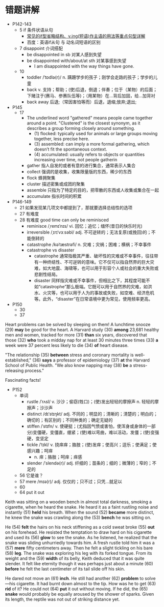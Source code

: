 # 错题讲解

- P142-143
  - 5 if 条件状语从句
    - [常见的if型省略结构、v.­ing(短语)作主语的用法等重点句型详解](https://www.shimengyuan.com/zhishidian/1079.html)
    - 百度：英语if从句 与 动名词短语的区别
  - 7 disappoint 介词搭配
    - be disappointed in sb 对某人感到失望
    - be disappointed with/about/at sth 对某事感到失望
      - I am disappointed with the way things have gone.
  - 10
    - toddler /ˈtɒdlə(r)/ n. 蹒跚学步的孩子；刚学会走路的孩子；学步的儿童
    - back v. 支持；帮助；(使)后退，倒退；伴奏；位于（某物）的后面；下赌注于(赛马、参赛队伍等)；（用某物）在…背后加固，给…加背衬
    - back away 后退;（常因害怕等而）后退，退缩;放弃;退出;
- P145
  - 17
    - The underlined word "gathered" means people came together around a point. "Clustered" is the closest synonym, as it describes a group forming closely around something.
      - (1) flocked: typically used for animals or large groups moving together, less precise here.
      - (3) assembled: can imply a more formal gathering, which doesn’t fit the spontaneous context.
      - (4) accumulated: usually refers to objects or quantities increasing over time, not people gatherin 
    - gather 指人自发的或者有意的进行集合，通常表示人集合
    - collect 强调的是收集，收集限量版的东西，稀少的东西
    - flock 蜂拥聚集
    - cluster 描述密集或成团的聚集
    - assemble 只指为了特定的目的，把零散的东西或人收集或集合在一起
    - accumulate 指长时间的积累
- P146-149
  - 21 如果发现某几项文中都提到了，那就要选择总结性的选项
  - 27 有难度
  - 28 有难度 good time can only be reminisced
    - reminisce /ˌremɪˈnɪs/ vi. 回忆；追忆；缅怀(昔日的快乐时光)
    - irreversible /ˌɪrɪˈvɜːsəbl/ adj. 不可逆转的；无法复原(或挽回)的；不能倒转的
    - catastrophe /kəˈtæstrəfi/ n. 灾难；灾祸；困难；横祸；不幸事件
    - catastrophe vs disaster
      - catastrophe 通常指极其严重、破坏性的灾难或不幸事件，往往带有一种终结性、不可逆转的意味。它不仅可以指自然界的巨大灾难，如大地震、海啸等，也可以用于形容个人或社会的重大失败或悲剧性结局。
      - disaster 同样指灾难或不幸事件，但相比之下，其程度可能不如“catastrophe”那么极端。它既可以用于自然界的灾难，如洪水、火灾等，也可以用于人为的事故或失败，如空难、经济危机等。此外，“disaster”在日常语境中更为常见，使用频率更高。
- P150
  - 30
  - 37
    
Heart problems can be solved by sleeping on them! A lunchtime snooze (29) **may** be good for the heart. A Harvard study (30) **among** 23,681 healthy men and women, tracked for more (31) **than** six years, discovered that those (32) **who** took a midday nap for at least 30 minutes three times (33) **a** week were 37 percent less likely to die (34) **of** heart disease.

"The relationship (35) **between** stress and coronary mortality is well-established," (36) **says** a professor of epidemiology (37) **at** the Harvard School of Public Health. "We also know napping may (38) **be** a stress-releasing process."

Fascinating facts!

- P152
  - 单词
    - rustle /ˈrʌsl/ v. 沙沙；偷窃(牲口)；(使)发出轻轻的摩擦声
      n. 轻轻的摩擦声；沙沙声
    - distinct /dɪˈstɪŋkt/ adj. 不同的；明显的；清晰的；清楚的；明白的；确切的；有区别的；不同种类的；确定无疑的
    - stiffen /ˈstɪfn/ v. 使硬挺；(尤指因气愤或害怕，使浑身或身体的一部分)变僵硬，变僵直，绷紧；(使)难以弯曲，难以活动，发僵；(使)变强硬，变坚定
    - tickle /ˈtɪkl/ v. 挠痒痒；胳肢；(使)发痒；使高兴；逗乐；使满足；使感兴趣；呵痒
      - n. 痒；胳肢；呵痒；痒感
    - slender /ˈslendə(r)/ adj. 纤细的；苗条的；细的；微薄的；窄的；不足的
  - 56 它是谁？
  - 57 mere /mɪə(r)/ adj. 仅仅的；只不过；只凭…就足以
  - 60
  - 64 put it out
 
Keith was sitting on a wooden bench in almost total darkness, smoking a cigarette, when he heard the snake. He heard it as a faint rustling noise and instantly (51) **held** his breath. When the sound (52) **became** more distinct, he knew the snake was crawling along the (53) **bench** he was sitting on.

He (54) **felt** the hairs on his neck stiffening as a cold sweat broke (55) **out** on his forehead. He resisted the temptation to draw hard on his cigarette and used its (56) **glow** to see the snake. As he listened, he realized that the snake was sliding unhurriedly towards him. A fresh rustle told him it was a (57) **mere** fifty centimeters away. Then he felt a slight tickling on his bare (58) **leg**. The snake was exploring his leg with its forked tongue. From its weight and the (59) **width** of its belly, Keith deduced that it was quite slender. It felt like eternity though it was perhaps just about a minute (60) **before** he felt the last centimeter of its tail slide off his skin.

He dared not move an (61) **inch**. He still had another (62) **problem** to solve—his cigarette. It had burnt down almost to the tip. How was he to get (63) **rid** of it? He could not (64) **put** it out without moving. If he did, the (65) **snake** would probably be equally aroused by the shower of sparks. Given its length, the reptile was not out of striking distance yet.
